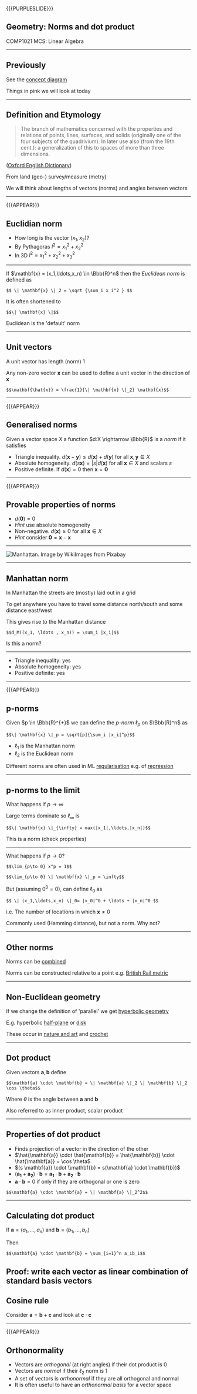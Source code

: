 {{{PURPLESLIDE}}}

## Geometry: Norms and dot product

COMP1021 MCS: Linear Algebra

---

## Previously

See the [concept diagram](https://github.com/stevenaeola/linalg_lectures/blob/cd3e6110e22a596d52b7943be36841e7487eeb95/concepts.mmd)

Things in pink we will look at today

---
## Definition and Etymology

> The branch of mathematics concerned with the properties and relations of points, lines, surfaces, and solids (originally one of the four subjects of the quadrivium). In later use also (from the 19th cent.): a generalization of this to spaces of more than three dimensions. 

([Oxford English Dictionary](https://www.oed.com/view/Entry/77794))

From land (geo-) survey/measure (metry)

We will think about lengths of vectors (norms) and angles between vectors

---

{{{APPEAR}}}

## Euclidian norm

- How long is the vector $(x_1,x_2)$?
- By Pythagoras $l^2 = x_1^2 + x_2^2$
- In 3D $l^2 = x_1^2 + x_2^2 + x_3^2$

---

If $\mathbf{x} = (x_1,\ldots,x_n) \in \Bbb{R}^n$ then the _Euclidean norm_ is defined as

`$$ \| \mathbf{x} \|_2 = \sqrt {\sum_i x_i^2 } $$`

It is often shortened to 

`$$\| \mathbf{x} \|$$`

Euclidean is the 'default' norm

---

## Unit vectors

A unit vector has length (norm) 1

Any non-zero vector $\mathbf{x}$ can be used to define a unit vector in the direction of $\mathbf{x}$

`$$\mathbf{\hat{x}} = \frac{1}{\| \mathbf{x} \|_2} \mathbf{x}$$`

---

{{{APPEAR}}}

## Generalised norms

Given a vector space $X$ a function $d:X \rightarrow \Bbb{R}$ is a _norm_ if it satisfies
- Triangle inequality. $d(\mathbf{x} + \mathbf{y}) \leq d(\mathbf{x}) + d(\mathbf{y})$ for all $\mathbf{x},\mathbf{y} \in X$
- Absolute homogeneity. $d(s\mathbf{x}) = |s|d(\mathbf{x})$ for all $\mathbf{x} \in X$ and scalars $s$
- Positive definite. If $d(\mathbf{x}) = 0$ then $\mathbf{x} = \mathbf{0}$

---

{{{APPEAR}}}

## Provable properties of norms

- $d(\mathbf{0}) = 0$ 
- _Hint_ use absolute homogeneity
- Non-negative. $d(\mathbf{x}) \geq 0$ for all $\mathbf{x} \in X$ 
- _Hint_ consider $\mathbf{0} = \mathbf{x} - \mathbf{x}$

---

![Manhattan. Image by <a href="https://pixabay.com/users/wikiimages-1897/?utm_source=link-attribution&amp;utm_medium=referral&amp;utm_campaign=image&amp;utm_content=67474">WikiImages</a> from <a href="https://pixabay.com//?utm_source=link-attribution&amp;utm_medium=referral&amp;utm_campaign=image&amp;utm_content=67474">Pixabay</a>](manhattan.jpg)

---

## Manhattan norm

In Manhattan the streets are (mostly) laid out in a grid

To get anywhere you have to travel some distance north/south and some distance east/west

This gives rise to the Manhattan distance

`$$d_M((x_1, \ldots , x_n)) = \sum_i |x_i|$$`

Is this a norm?

---

- Triangle inequality: yes
- Absolute homogeneity: yes
- Positive definite: yes

---

{{{APPEAR}}}

## p-norms

Given $p \in \Bbb{R}^{+}$ we can define the _p-norm_ $\ell_p$ on $\Bbb{R}^n$ as

`$$\| \mathbf{x} \|_p = \sqrt[p]{\sum_i |x_i|^p}$$`

- $\ell_1$ is the Manhattan norm
- $\ell_2$ is the Euclidean norm

Different norms are often used in ML [regularisation](https://en.wikipedia.org/wiki/Regularization_(mathematics)) e.g. of [regression](https://en.wikipedia.org/wiki/Lasso_(statistics))

---
## p-norms to the limit

What happens if $p \rightarrow \infty$ 

Large terms dominate so $\ell_\infty$ is

`$$\| \mathbf{x} \|_{\infty} = max(|x_1|,\ldots,|x_n|)$$`

This is a norm (check properties)

---

What happens if $p \rightarrow 0$?

`$$\lim_{p\to 0} x^p = 1$$`

`$$\lim_{p\to 0} \| \mathbf{x} \|_p = \infty$$`

But (assuming $0^0=0$), can define $\ell_0$ as

`$$ \| (x_1,\ldots,x_n) \|_0= |x_0|^0 + \ldots + |x_n|^0 $$`

i.e. The number of locations in which $\mathbf{x} \neq 0$

Commonly used (Hamming distance), but not a norm. Why not?

---

## Other norms

Norms can be [combined](https://en.wikipedia.org/wiki/Norm_(mathematics)#Composite_norms)

Norms can be constructed relative to a point e.g. [British Rail metric](https://en.wikipedia.org/wiki/Metric_space#Miscellaneous_examples)

---

## Non-Euclidean geometry

If we change the definition of 'parallel' we get [hyperbolic geometry](https://en.wikipedia.org/wiki/Hyperbolic_geometry)

E.g. hyperbolic [half-plane](https://en.wikipedia.org/wiki/Poincar%C3%A9_half-plane_model) or [disk](https://en.wikipedia.org/wiki/Poincar%C3%A9_disk_model)

These occur in [nature and art](https://web.colby.edu/thegeometricviewpoint/author/aredhunt/) and [crochet](https://pi.math.cornell.edu/~dwh/papers/crochet/crochet.html)

---

## Dot product

Given vectors $\mathbf{a}, \mathbf{b}$ define

`$$\mathbf{a} \cdot \mathbf{b} = \| \mathbf{a} \|_2 \| \mathbf{b} \|_2 \cos \theta$$`

Where $\theta$ is the angle between $\mathbf{a}$ and $\mathbf{b}$

Also referred to as inner product, scalar product

---


## Properties of dot product

- Finds projection of a vector in the direction of the other
- $\hat{\mathbf{a}} \cdot \hat{\mathbf{b}} = \hat{\mathbf{b}} \cdot \hat{\mathbf{a}} = \cos \theta$
- $(s \mathbf{a}) \cdot \\mathbf{b} = s(\mathbf{a} \cdot \mathbf{b})$
- $(\mathbf{a_1} + \mathbf{a_2})\cdot \mathbf{b} = \mathbf{a_1} \cdot \mathbf{b} + \mathbf{a_2} \cdot \mathbf{b}$
- $\mathbf{a} \cdot \mathbf{b} = 0$ if only if they are orthogonal or one is zero

`$$\mathbf{a} \cdot \mathbf{a} = \| \mathbf{a} \|_2^2$$`

---

## Calculating dot product

If $\mathbf{a} = (a_1,\ldots,a_n)$ and $\mathbf{b} = (b_1,\ldots,b_n)$

Then 

`$$\mathbf{a} \cdot \mathbf{b} = \sum_{i=1}^n a_ib_i$$`

Proof: write each vector as linear combination of standard basis vectors
---

## Cosine rule

Consider $\mathbf{a} = \mathbf{b} + \mathbf{c}$ and look at $\mathbf{c} \cdot \mathbf{c}$

---

{{{APPEAR}}}

## Orthonormality

- Vectors are _orthogonal_ (at right angles) if their dot product is 0
- Vectors are _normal_ if their $\ell_2$ norm is 1
- A set of vectors is _orthonormal_ if they are all orthogonal and normal
- It is often useful to have an _orthonormal basis_ for a vector space

